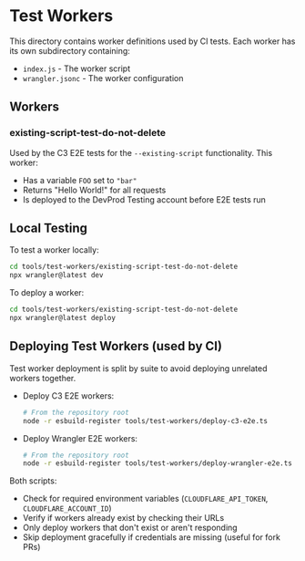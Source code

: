 # Test Workers

This directory contains worker definitions used by CI tests. Each worker has its own subdirectory containing:

- `index.js` - The worker script
- `wrangler.jsonc` - The worker configuration

## Workers

### existing-script-test-do-not-delete

Used by the C3 E2E tests for the `--existing-script` functionality. This worker:

- Has a variable `FOO` set to `"bar"`
- Returns "Hello World!" for all requests
- Is deployed to the DevProd Testing account before E2E tests run

## Local Testing

To test a worker locally:

```bash
cd tools/test-workers/existing-script-test-do-not-delete
npx wrangler@latest dev
```

To deploy a worker:

```bash
cd tools/test-workers/existing-script-test-do-not-delete
npx wrangler@latest deploy
```

## Deploying Test Workers (used by CI)

Test worker deployment is split by suite to avoid deploying unrelated workers together.

- Deploy C3 E2E workers:

  ```bash
  # From the repository root
  node -r esbuild-register tools/test-workers/deploy-c3-e2e.ts
  ```

- Deploy Wrangler E2E workers:
  ```bash
  # From the repository root
  node -r esbuild-register tools/test-workers/deploy-wrangler-e2e.ts
  ```

Both scripts:

- Check for required environment variables (`CLOUDFLARE_API_TOKEN`, `CLOUDFLARE_ACCOUNT_ID`)
- Verify if workers already exist by checking their URLs
- Only deploy workers that don't exist or aren't responding
- Skip deployment gracefully if credentials are missing (useful for fork PRs)
